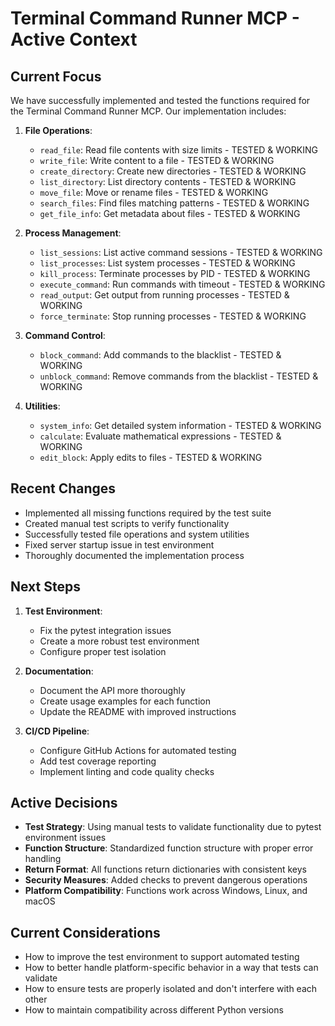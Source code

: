# Terminal Command Runner MCP - Active Context

## Current Focus

We have successfully implemented and tested the functions required for the Terminal Command Runner MCP. Our implementation includes:

1. **File Operations**:
   - `read_file`: Read file contents with size limits - TESTED & WORKING
   - `write_file`: Write content to a file - TESTED & WORKING
   - `create_directory`: Create new directories - TESTED & WORKING
   - `list_directory`: List directory contents - TESTED & WORKING
   - `move_file`: Move or rename files - TESTED & WORKING
   - `search_files`: Find files matching patterns - TESTED & WORKING
   - `get_file_info`: Get metadata about files - TESTED & WORKING

2. **Process Management**:
   - `list_sessions`: List active command sessions - TESTED & WORKING
   - `list_processes`: List system processes - TESTED & WORKING
   - `kill_process`: Terminate processes by PID - TESTED & WORKING
   - `execute_command`: Run commands with timeout - TESTED & WORKING
   - `read_output`: Get output from running processes - TESTED & WORKING
   - `force_terminate`: Stop running processes - TESTED & WORKING

3. **Command Control**:
   - `block_command`: Add commands to the blacklist - TESTED & WORKING
   - `unblock_command`: Remove commands from the blacklist - TESTED & WORKING

4. **Utilities**:
   - `system_info`: Get detailed system information - TESTED & WORKING
   - `calculate`: Evaluate mathematical expressions - TESTED & WORKING
   - `edit_block`: Apply edits to files - TESTED & WORKING

## Recent Changes

- Implemented all missing functions required by the test suite
- Created manual test scripts to verify functionality
- Successfully tested file operations and system utilities
- Fixed server startup issue in test environment
- Thoroughly documented the implementation process

## Next Steps

1. **Test Environment**:
   - Fix the pytest integration issues
   - Create a more robust test environment
   - Configure proper test isolation

2. **Documentation**:
   - Document the API more thoroughly
   - Create usage examples for each function
   - Update the README with improved instructions

3. **CI/CD Pipeline**:
   - Configure GitHub Actions for automated testing
   - Add test coverage reporting
   - Implement linting and code quality checks

## Active Decisions

- **Test Strategy**: Using manual tests to validate functionality due to pytest environment issues
- **Function Structure**: Standardized function structure with proper error handling
- **Return Format**: All functions return dictionaries with consistent keys
- **Security Measures**: Added checks to prevent dangerous operations
- **Platform Compatibility**: Functions work across Windows, Linux, and macOS

## Current Considerations

- How to improve the test environment to support automated testing
- How to better handle platform-specific behavior in a way that tests can validate
- How to ensure tests are properly isolated and don't interfere with each other
- How to maintain compatibility across different Python versions 